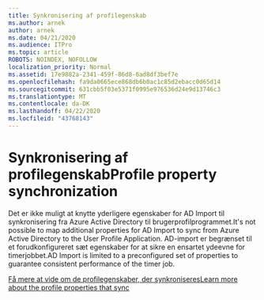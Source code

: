 ```yaml
---
title: Synkronisering af profilegenskab
ms.author: arnek
author: arnek
ms.date: 04/21/2020
ms.audience: ITPro
ms.topic: article
ROBOTS: NOINDEX, NOFOLLOW
localization_priority: Normal
ms.assetid: 17e9882a-2341-459f-86d8-6ad8df3bef7e
ms.openlocfilehash: fa9da0665ece868db6b0ac1c85d2ebacc0d65d14
ms.sourcegitcommit: 631cbb5f03e5371f0995e976536d24e9d13746c3
ms.translationtype: MT
ms.contentlocale: da-DK
ms.lasthandoff: 04/22/2020
ms.locfileid: "43768143"
---
```

# <a name="profile-property-synchronization"></a><span data-ttu-id="eab8a-102">Synkronisering af profilegenskab</span><span class="sxs-lookup"><span data-stu-id="eab8a-102">Profile property synchronization</span></span>

<span data-ttu-id="eab8a-103">Det er ikke muligt at knytte yderligere egenskaber for AD Import til synkronisering fra Azure Active Directory til brugerprofilprogrammet.</span><span class="sxs-lookup"><span data-stu-id="eab8a-103">It's not possible to map additional properties for AD Import to sync from Azure Active Directory to the User Profile Application.</span></span> <span data-ttu-id="eab8a-104">AD-import er begrænset til et forudkonfigureret sæt egenskaber for at sikre en ensartet ydeevne for timerjobbet.</span><span class="sxs-lookup"><span data-stu-id="eab8a-104">AD Import is limited to a preconfigured set of properties to guarantee consistent performance of the timer job.</span></span>
  
[<span data-ttu-id="eab8a-105">Få mere at vide om de profilegenskaber, der synkroniseres</span><span class="sxs-lookup"><span data-stu-id="eab8a-105">Learn more about the profile properties that sync</span></span>](https://go.microsoft.com/fwlink/?linkid=875671)
  


